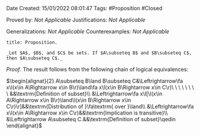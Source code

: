 <br />
<br />

Date Created: 15/01/2022 08:01:47
Tags: #Proposition #Closed  
 
Proved by: _Not Applicable_
Justifications: _Not Applicable_

Generalizations: _Not Applicable_
Counterexamples: _Not Applicable_

``` ad-Proposition
title: Proposition.

_Let $A$, $B$, and $C$ be sets. If $A\subseteq B$ and $B\subseteq C$, then $A\subseteq C$._

```

_Proof_. The result follows from the following chain of logical equivalences:

$\begin{alignat}{2}
    A\subseteq B\land B\subseteq C&\Leftrightarrow\fa x\l(x\in A\Rightarrow x\in B\r)\land\fa x\l(x\in B\Rightarrow x\in C\r)\ \ \ \ \ \ \ \ &&\textrm{Definition of subset}\\
    &\Leftrightarrow\fa x\l[\l(x\in A\Rightarrow x\in B\r)\land\l(x\in B\Rightarrow x\in C\r)\r]&&\textrm{Distribution of }\fa\textrm{ over }\land\\
    &\Leftrightarrow\fa x\l(x\in A\Rightarrow x\in C\r)&&\textrm{Implication is transitive}\\
    &\Leftrightarrow A\subseteq C.&&\textrm{Definition of subset}\qedin
\end{alignat}$
